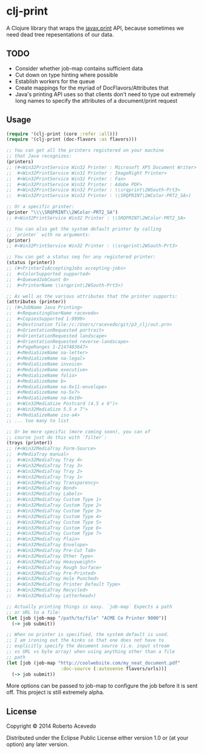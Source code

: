 clj-print
=======

A Clojure library that wraps the [javax.print](http://docs.oracle.com/javase/7/docs/api/javax/print/package-summary.html) API, because sometimes we
need dead tree repesentations of our data.

## TODO
- Consider whether job-map contains sufficient data
- Cut down on type hinting where possible
- Establish workers for the queue
- Create mappings for the myriad of DocFlavors/Attributes that
- Java's printing API uses so that clients don't need to type out
  extremely long names to specify the attributes of a document/print request

## Usage

``` clojure
(require '(clj-print (core :refer :all)))
(require '(clj-print (doc-flavors :as flavors)))

;; You can get all the printers registered on your machine
;; that Java recognizes:
(printers)
;; (#<Win32PrintService Win32 Printer : Microsoft XPS Document Writer>
;;  #<Win32PrintService Win32 Printer : ImageRight Printer>
;;  #<Win32PrintService Win32 Printer : Fax>
;;  #<Win32PrintService Win32 Printer : Adobe PDF>
;;  #<Win32PrintService Win32 Printer : \\srqprint\2WSouth-Prt3>
;;  #<Win32PrintService Win32 Printer : \\SRQPRINT\2WColor-PRT2_SA>)

;; Or a specific printer: 
(printer "\\\\SRQPRINT\\2WColor-PRT2_SA")
;; #<Win32PrintService Win32 Printer : \\SRQPRINT\2WColor-PRT2_SA>

;; You can also get the system default printer by calling
;; `printer` with no arguments:
(printer)
;; #<Win32PrintService Win32 Printer : \\srqprint\2WSouth-Prt3>

;; You can get a status seq for any registered printer:
(status (printer)) 
;; (#<PrinterIsAcceptingJobs accepting-jobs>
;;  #<ColorSupported supported>
;;  #<QueuedJobCount 0>
;;  #<PrinterName \\srqprint\2WSouth-Prt3>)

;; As well as the various attributes that the printer supports:
(attributes (printer))
;; (#<JobName Java Printing>
;;  #<RequestingUserName racevedo>
;;  #<CopiesSupported 1-9999>
;;  #<Destination file:/c:/Users/racevedo/git/p3_clj/out.prn>
;;  #<OrientationRequested portrait>
;;  #<OrientationRequested landscape>
;;  #<OrientationRequested reverse-landscape>
;;  #<PageRanges 1-2147483647>
;;  #<MediaSizeName na-letter>
;;  #<MediaSizeName na-legal>
;;  #<MediaSizeName invoice>
;;  #<MediaSizeName executive>
;;  #<MediaSizeName folio>
;;  #<MediaSizeName b>
;;  #<MediaSizeName na-9x11-envelope>
;;  #<MediaSizeName na-5x7>
;;  #<MediaSizeName na-8x10>
;;  #<Win32MediaSize Postcard (4.5 x 6")>
;;  #<Win32MediaSize 5.5 x 7">
;;  #<MediaSizeName iso-a4>
;; ... too many to list

;; Or be more specific (more coming soon), you can of
;; course just do this with `filter`:
(trays (printer)) 
;; (#<Win32MediaTray Form-Source>
;;  #<MediaTray manual>
;;  #<Win32MediaTray Tray 4>
;;  #<Win32MediaTray Tray 3>
;;  #<Win32MediaTray Tray 2>
;;  #<Win32MediaTray Tray 1>
;;  #<Win32MediaTray Transparency>
;;  #<Win32MediaTray Bond>
;;  #<Win32MediaTray Labels>
;;  #<Win32MediaTray Custom Type 1>
;;  #<Win32MediaTray Custom Type 2>
;;  #<Win32MediaTray Custom Type 3>
;;  #<Win32MediaTray Custom Type 4>
;;  #<Win32MediaTray Custom Type 5>
;;  #<Win32MediaTray Custom Type 6>
;;  #<Win32MediaTray Custom Type 7>
;;  #<Win32MediaTray Plain>
;;  #<Win32MediaTray Envelope>
;;  #<Win32MediaTray Pre-Cut Tab>
;;  #<Win32MediaTray Other Type>
;;  #<Win32MediaTray Heavyweight>
;;  #<Win32MediaTray Rough Surface>
;;  #<Win32MediaTray Pre-Printed>
;;  #<Win32MediaTray Hole Punched>
;;  #<Win32MediaTray Printer Default Type>
;;  #<Win32MediaTray Recycled>
;;  #<Win32MediaTray Letterhead>)

;; Actually printing things is easy. `job-map` Expects a path
;; or URL to a file:
(let [job (job-map "/path/to/file" "ACME Co Printer 9000")]
  (-> job submit))

;; When no printer is specified, the system default is used.
;; I am ironing out the kinks so that one does not have to 
;; explicitly specify the document source (i.e. input stream
;; vs URL vs byte array) when using anything other than a file
;; path
(let [job (job-map "http://coolwebsite.com/my_neat_document.pdf"
                    :doc-source (:autosense flavors/urls))]
  (-> job submit))

```

More options can be passed to job-map to configure the job before it
is sent off. This project is still extremely alpha.

## License

Copyright © 2014 Roberto Acevedo

Distributed under the Eclipse Public License either version 1.0 or (at
your option) any later version.
